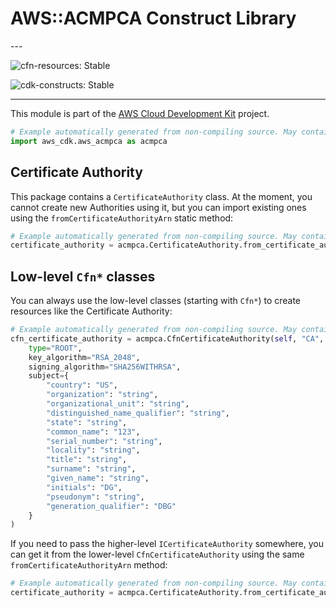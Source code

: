 # AWS::ACMPCA Construct Library

<!--BEGIN STABILITY BANNER-->---


![cfn-resources: Stable](https://img.shields.io/badge/cfn--resources-stable-success.svg?style=for-the-badge)

![cdk-constructs: Stable](https://img.shields.io/badge/cdk--constructs-stable-success.svg?style=for-the-badge)

---
<!--END STABILITY BANNER-->

This module is part of the [AWS Cloud Development Kit](https://github.com/aws/aws-cdk) project.

```python
# Example automatically generated from non-compiling source. May contain errors.
import aws_cdk.aws_acmpca as acmpca
```

## Certificate Authority

This package contains a `CertificateAuthority` class.
At the moment, you cannot create new Authorities using it,
but you can import existing ones using the `fromCertificateAuthorityArn` static method:

```python
# Example automatically generated from non-compiling source. May contain errors.
certificate_authority = acmpca.CertificateAuthority.from_certificate_authority_arn(self, "CA", "arn:aws:acm-pca:us-east-1:123456789012:certificate-authority/023077d8-2bfa-4eb0-8f22-05c96deade77")
```

## Low-level `Cfn*` classes

You can always use the low-level classes
(starting with `Cfn*`) to create resources like the Certificate Authority:

```python
# Example automatically generated from non-compiling source. May contain errors.
cfn_certificate_authority = acmpca.CfnCertificateAuthority(self, "CA",
    type="ROOT",
    key_algorithm="RSA_2048",
    signing_algorithm="SHA256WITHRSA",
    subject={
        "country": "US",
        "organization": "string",
        "organizational_unit": "string",
        "distinguished_name_qualifier": "string",
        "state": "string",
        "common_name": "123",
        "serial_number": "string",
        "locality": "string",
        "title": "string",
        "surname": "string",
        "given_name": "string",
        "initials": "DG",
        "pseudonym": "string",
        "generation_qualifier": "DBG"
    }
)
```

If you need to pass the higher-level `ICertificateAuthority` somewhere,
you can get it from the lower-level `CfnCertificateAuthority` using the same `fromCertificateAuthorityArn` method:

```python
# Example automatically generated from non-compiling source. May contain errors.
certificate_authority = acmpca.CertificateAuthority.from_certificate_authority_arn(self, "CertificateAuthority", cfn_certificate_authority.attr_arn)
```
